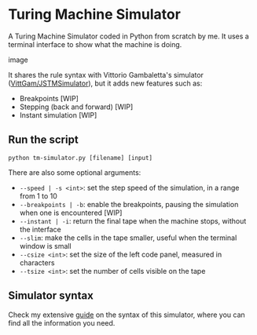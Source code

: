 # Turing Machine Simulator

A Turing Machine Simulator coded in Python from scratch by me. It uses a terminal interface to show what the machine is doing.

image

It shares the rule syntax with Vittorio Gambaletta's simulator ([VittGam/JSTMSimulator](https://github.com/VittGam/JSTMSimulator)), but it adds new features such as:
- Breakpoints [WIP]
- Stepping (back and forward) [WIP]
- Instant simulation [WIP]

## Run the script
```
python tm-simulator.py [filename] [input]
```
There are also some optional arguments:
- `--speed | -s <int>`: set the step speed of the simulation, in a range from 1 to 10
- `--breakpoints | -b`: enable the breakpoints, pausing the simulation when one is encountered [WIP]
- `--instant | -i`: return the final tape when the machine stops, without the interface
- `--slim`: make the cells in the tape smaller, useful when the terminal window is small
- `--csize <int>`: set the size of the left code panel, measured in characters
- `--tsize <int>`: set the number of cells visible on the tape

## Simulator syntax
Check my extensive [guide](syntax.md) on the syntax of this simulator, where you can find all the information you need.
